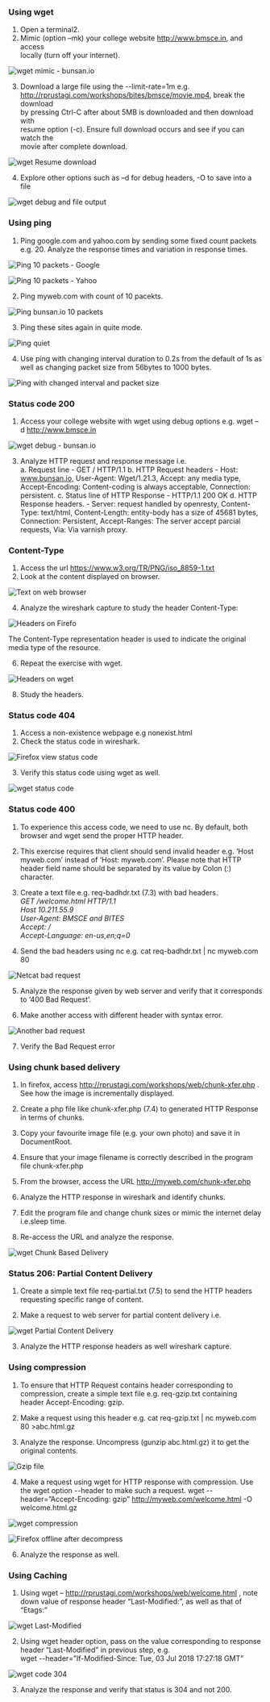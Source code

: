 ### Using wget
1. Open a terminal2.   
2. Mimic   (option   –mk)   your college website   http://www.bmsce.in, and access  
locally (turn off your internet).  

![wget mimic - bunsan.io](./images/wget_mimic.png)

3.   Download a large file   using the   --limit-rate=1m   e.g.  
http://rprustagi.com/workshops/bites/bmsce/movie.mp4, break the download  
by pressing Ctrl-C   after about 5MB is downloaded   and then download with  
resume option (-c).   Ensure full download occurs and see if you can watch the  
movie after complete download.

![wget Resume download](./images/wget_resume.png)
    
4.   Explore other options   such as   –d for debug headers,   -O to save into a file

![wget debug and file output](./images/wget_debug_output.png)
    
### Using ping
1.   Ping   google.com   and   yahoo.com   by sending some fixed count packets  e.g. 20. Analyze the response times and variation in response times.  
    
![Ping 10 packets - Google](./images/ping_google.png)
    
![Ping 10 packets - Yahoo](./images/ping_yahoo.png)
    
2.   Ping myweb.com with count of 10 pacekts.  
   
![Ping bunsan.io 10 packets](./images/ping_bunsan.png)
   
   
3.   Ping these sites again in quite mode.  
    
![Ping quiet](./images/ping_quiet.png)
    
4.   Use ping with   changing interval duration to 0.2s from the default of 1s as well   as changing packet size from 56bytes to 1000 bytes.  
    
![Ping with changed interval and packet size](./images/ping_i_s.png)
    
### Status code 200

1.   Access your college website with wget using debug options e.g.   wget   –d   http://www.bmsce.in  
    
![wget debug - bunsan.io](./images/wget_debug.png)
    
3.   Analyze HTTP request and response message i.e.  
    a.   Request line - GET / HTTP/1.1
    b.   HTTP Request headers  - Host: www.bunsan.io, User-Agent: Wget/1.21.3, Accept: any media type, Accept-Encoding: Content-coding is always acceptable, Connection: persistent. 
    c.   Status line of HTTP Response -  HTTP/1.1 200 OK
    d.   HTTP Response headers.  - Server: request handled by openresty, Content-Type: text/html, Content-Length: entity-body has a size of 45681 bytes, Connection: Persistent, Accept-Ranges: The server accept parcial requests, Via: Via varnish proxy.
    
### Content-Type  
1.   Access the url  https://www.w3.org/TR/PNG/iso_8859-1.txt  
2.   Look at the content displayed on   browser.  
    
![Text on web browser](./images/text_firefox.png "Text on web browser")
    
4.   Analyze the wireshark capture to study the header   Content-Type:  
    
![Headers on Firefo](./images/text_firefox_headers.png)
   
   The Content-Type representation header is used to indicate the original media type of the resource.
   
6.   Repeat the exercise with   wget.  
   
![Headers on wget](./images/text_wget_headers.png)
    
8.   Study the headers.

### Status code 404

1.   Access a non-existence webpage e.g   nonexist.html  
2.   Check the status code in wireshark.  
    
![Firefox view status code](./images/firefox_404.png)
    
3.   Verify this status code using   wget   as well.
    
![wget status code](./images/wget_404.png)
    
###   Status code 400  
1. To experience this access code, we need to use   nc. By default, both browser  and   wget   send the proper HTTP header.  

2. This exercise requires that client should send invalid header e.g. ‘Host  myweb.com’ instead of ‘Host:   myweb.com’. Please note that HTTP  header field name should be separated by its value by Colon (:) character.  

3. Create a text file   e.g.   req-badhdr.txt   (7.3)   with bad headers.  
    _GET   /welcome.html HTTP/1.1  
    Host 10.211.55.9  
    User-Agent:   BMSCE   and BITES  
    Accept: */*  
    Accept-Language: en-us,en;q=0_
    
4. Send the bad headers using nc e.g.  cat req-badhdr.txt | nc myweb.com 80  
    
![Netcat bad request](./images/nc_400.png)

5.   Analyze the response given by web server and verify that it corresponds to  ‘400 Bad Request’.  

6.   Make another access with different header with syntax error.  
    
![Another bad request](./images/bad_request_bunsan.png)

7. Verify the Bad Request error

### Using chunk based delivery

1. In firefox, access http://rprustagi.com/workshops/web/chunk-xfer.php . See how the image is incrementally displayed.

2. Create a php file like chunk-xfer.php (7.4) to generated HTTP Response in terms of chunks.

3. Copy your favourite image file (e.g. your own photo) and save it in DocumentRoot.

4. Ensure that your image filename is correctly described in the program file chunk-xfer.php

5. From the browser, access the URL http://myweb.com/chunk-xfer.php

6. Analyze the HTTP response in wireshark and identify chunks.

7. Edit the program file and change chunk sizes or mimic the internet delay i.e.sleep time.

8. Re-access the URL and analyze the response.

![wget Chunk Based Delivery](./images/wget_chunked.png)

### Status 206: Partial Content Delivery

1. Create a simple text file req-partial.txt (7.5) to send the HTTP headers requesting specific range of content.

2.  Make a request to web server for partial content delivery i.e.

![wget Partial Content Delivery](./images/wget_partial_content.png)

3.  Analyze the HTTP response headers as well wireshark capture.


### Using compression 

1. To ensure that HTTP Request contains header corresponding to compression,  create a simple text file e.g.   req-gzip.txt  containing header  Accept-Encoding: gzip.

3. Make a request using this header e.g.   cat req-gzip.txt | nc myweb.com 80   >abc.html.gz  

4. Analyze the response. Uncompress (gunzip abc.html.gz) it to get the  
original contents.  

![Gzip file](./images/wget_compress_gzip.png)

4. Make a request using wget for HTTP response with compression. Use the   wget   option   --header   to make such a request.   wget --header=”Accept-Encoding: gzip” http://myweb.com/welcome.html   -O welcome.html.gz  

![wget compression](./images/wget_compression.png)
    
![Firefox offline after decompress](./images/firefox_compress.png)
    
6. Analyze the response as well.

### Using Caching 

1. Using wget   –   http://rprustagi.com/workshops/web/welcome.html   , note down   value of response header “Last-Modified:”, as well as that of “Etags:”

![wget Last-Modified](./images/wget_last_modified.png)

2. Using wget header option, pass on the value corresponding to response header  “Last-Modified” in previous step,   e.g.  
wget   --header=”If-Modified-Since:   Tue, 03 Jul 2018  17:27:18 GMT”  
    
![wget code 304](./images/wget_304.png)
    
3. Analyze the response and verify that status is 304 and not 200. 



